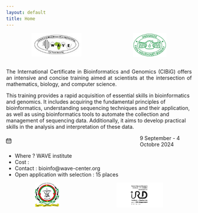 ```yaml
---
layout: default
title: Home
---
```


<div style="display:flex"> 
<img src="public/logo_wave2.jpeg" style="display: block; margin: 0 auto; width: 27%; height: 27%;">
<img src="public/logo_uboigny.jpeg" style="display: block; margin: 0 auto; width: 18%; height: 18%;">
</div> 

<br />
<div>
 <p align="justify">
The International Certificate in Bioinformatics and Genomics (CIBiG) offers an intensive and concise training aimed at scientists at the intersection of mathematics, biology, and computer science.

This training provides a rapid acquisition of essential skills in bioinformatics and genomics. It includes acquiring the fundamental principles of bioinformatics, understanding sequencing techniques and their application, as well as using bioinformatics tools to automate the collection and management of sequencing data. Additionally, it aims to develop practical skills in the analysis and interpretation of these data.


 <div style="display: flex; align-items: center;">
<div style="margin-right: 10px;">
<img src="public/icon_calendar.png" width="4%" height="4%">
</div>
<div>
9 September - 4 Octobre 2024
</div>
</div>



<ul>
<li>Where ? WAVE institute</li>
  <li>Cost :</li>
  <li>Contact : bioinfo@wave-center.org</li>
  <li>Open application with selection : 15 places</li>
</ul>
</p>
</div>


<div style="display:flex"> 
<img src="public/logo_ujkz.jpeg" style="display: block; margin: 0 auto; width: 13%; height: 13%;">
<img src="public/logo-ird-grey.jpg" style="display: block; margin: 0 auto; width: 25%; height: 25%;">
</div> 